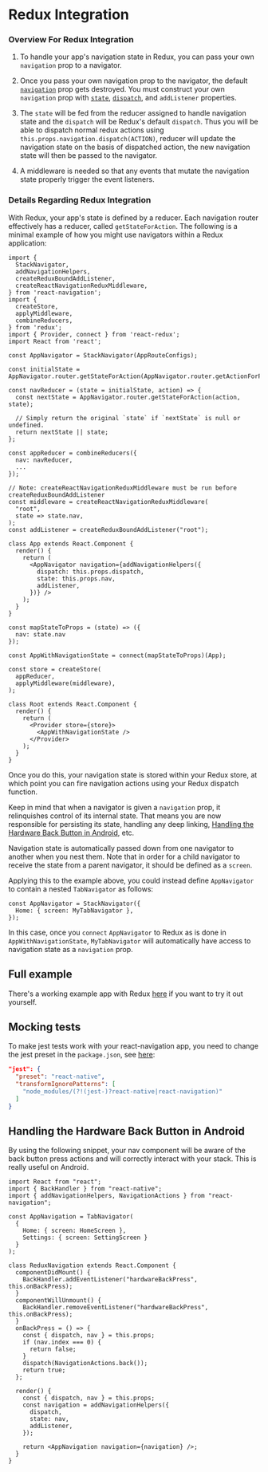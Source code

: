 # Redux Integration

### Overview For Redux Integration
1. To handle your app's navigation state in Redux, you can pass your own `navigation` prop to a navigator.

2. Once you pass your own navigation prop to the navigator, the default [`navigation`](https://reactnavigation.org/docs/navigators/navigation-prop) prop gets destroyed. You must construct your own `navigation` prop with [`state`](https://reactnavigation.org/docs/navigators/navigation-prop#state-The-screen's-current-stateroute), [`dispatch`](https://reactnavigation.org/docs/navigators/navigation-prop#dispatch-Send-an-action-to-the-router), and `addListener` properties.

3. The `state` will be fed from the reducer assigned to handle navigation state and the `dispatch` will be Redux's default `dispatch`. Thus you will be able to dispatch normal redux actions using `this.props.navigation.dispatch(ACTION)`, reducer will update the navigation state on the basis of dispatched action, the new navigation state will then be passed to the navigator.

4. A middleware is needed so that any events that mutate the navigation state properly trigger the event listeners.

### Details Regarding Redux Integration
With Redux, your app's state is defined by a reducer. Each navigation router effectively has a reducer, called `getStateForAction`. The following is a minimal example of how you might use navigators within a Redux application:

```es6
import {
  StackNavigator,
  addNavigationHelpers,
  createReduxBoundAddListener,
  createReactNavigationReduxMiddleware,
} from 'react-navigation';
import {
  createStore,
  applyMiddleware,
  combineReducers,
} from 'redux';
import { Provider, connect } from 'react-redux';
import React from 'react';

const AppNavigator = StackNavigator(AppRouteConfigs);

const initialState = AppNavigator.router.getStateForAction(AppNavigator.router.getActionForPathAndParams('Login'));

const navReducer = (state = initialState, action) => {
  const nextState = AppNavigator.router.getStateForAction(action, state);

  // Simply return the original `state` if `nextState` is null or undefined.
  return nextState || state;
};

const appReducer = combineReducers({
  nav: navReducer,
  ...
});

// Note: createReactNavigationReduxMiddleware must be run before createReduxBoundAddListener
const middleware = createReactNavigationReduxMiddleware(
  "root",
  state => state.nav,
);
const addListener = createReduxBoundAddListener("root");

class App extends React.Component {
  render() {
    return (
      <AppNavigator navigation={addNavigationHelpers({
        dispatch: this.props.dispatch,
        state: this.props.nav,
        addListener,
      })} />
    );
  }
}

const mapStateToProps = (state) => ({
  nav: state.nav
});

const AppWithNavigationState = connect(mapStateToProps)(App);

const store = createStore(
  appReducer,
  applyMiddleware(middleware),
);

class Root extends React.Component {
  render() {
    return (
      <Provider store={store}>
        <AppWithNavigationState />
      </Provider>
    );
  }
}
```

Once you do this, your navigation state is stored within your Redux store, at which point you can fire navigation actions using your Redux dispatch function.

Keep in mind that when a navigator is given a `navigation` prop, it relinquishes control of its internal state. That means you are now responsible for persisting its state, handling any deep linking, [Handling the Hardware Back Button in Android](#Handling-the-Hardware-Back-Button-in-Android), etc.

Navigation state is automatically passed down from one navigator to another when you nest them. Note that in order for a child navigator to receive the state from a parent navigator, it should be defined as a `screen`.

Applying this to the example above, you could instead define `AppNavigator` to contain a nested `TabNavigator` as follows:

```es6
const AppNavigator = StackNavigator({
  Home: { screen: MyTabNavigator },
});
```

In this case, once you `connect` `AppNavigator` to Redux as is done in `AppWithNavigationState`, `MyTabNavigator` will automatically have access to navigation state as a `navigation` prop.

## Full example

There's a working example app with Redux [here](https://github.com/react-community/react-navigation/tree/master/examples/ReduxExample) if you want to try it out yourself.

## Mocking tests

To make jest tests work with your react-navigation app, you need to change the jest preset in the `package.json`, see [here](https://facebook.github.io/jest/docs/tutorial-react-native.html#transformignorepatterns-customization):


```json
"jest": {
  "preset": "react-native",
  "transformIgnorePatterns": [
    "node_modules/(?!(jest-)?react-native|react-navigation)"
  ]
}
```

## Handling the Hardware Back Button in Android

By using the following snippet, your nav component will be aware of the back button press actions and will correctly interact with your stack. This is really useful on Android.

```es6
import React from "react";
import { BackHandler } from "react-native";
import { addNavigationHelpers, NavigationActions } from "react-navigation";

const AppNavigation = TabNavigator(
  {
    Home: { screen: HomeScreen },
    Settings: { screen: SettingScreen }
  }
);

class ReduxNavigation extends React.Component {
  componentDidMount() {
    BackHandler.addEventListener("hardwareBackPress", this.onBackPress);
  }
  componentWillUnmount() {
    BackHandler.removeEventListener("hardwareBackPress", this.onBackPress);
  }
  onBackPress = () => {
    const { dispatch, nav } = this.props;
    if (nav.index === 0) {
      return false;
    }
    dispatch(NavigationActions.back());
    return true;
  };

  render() {
    const { dispatch, nav } = this.props;
    const navigation = addNavigationHelpers({
      dispatch,
      state: nav,
      addListener,
    });

    return <AppNavigation navigation={navigation} />;
  }
}
```
